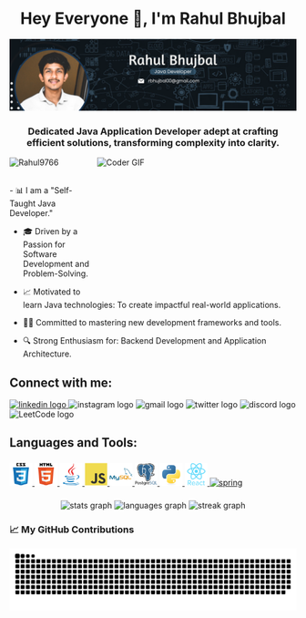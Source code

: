 <h1 align="center">Hey Everyone 👋, I'm Rahul Bhujbal</h1>

<div align="center"> <img src="https://github.com/Rahul9766/Rahul9766/blob/9bfa38147b56c1426a83aa722c463cae56c83cd1/Banner.png"> </div>

<h3 align="center">Dedicated Java Application Developer adept at crafting efficient solutions, transforming complexity into clarity.</h3>




<img src="https://komarev.com/ghpvc/?username=Rahul9766&label=Profile%20views&color=0e75b6&style=flat" alt="Rahul9766" /> 
 <img align="right" alt="Coder GIF" height=250 width=350 src="https://miro.medium.com/max/1360/0*7Q3yvSIv_t0ioJ-Z.gif" />
<br>
<br>
<p align="left">
- 📊 I am a "Self-Taught Java Developer." <br>

- 🎓 Driven by a Passion for Software Development and Problem-Solving. <br>

- 📈 Motivated to learn Java technologies: To create impactful real-world applications. <br>

- 👩‍💻 Committed to mastering new development frameworks and tools. <br>

- 🔍 Strong Enthusiasm for: Backend Development and Application Architecture. <br>
</p>

<h2 align="left">Connect with me:</h2>


<div align="left">
  <a href="www.linkedin.com/in/rahul-bhujbal-946946207" target="_blank">
    <img src="https://raw.githubusercontent.com/maurodesouza/profile-readme-generator/master/src/assets/icons/social/linkedin/default.svg" width="52" height="40" alt="linkedin logo"  />
  </a>
  <img src="https://raw.githubusercontent.com/maurodesouza/profile-readme-generator/master/src/assets/icons/social/instagram/default.svg" width="52" height="40" alt="instagram logo"  />
  <img src="https://raw.githubusercontent.com/maurodesouza/profile-readme-generator/master/src/assets/icons/social/gmail/default.svg" width="52" height="40" alt="gmail logo"  />
  <img src="https://raw.githubusercontent.com/maurodesouza/profile-readme-generator/master/src/assets/icons/social/twitter/default.svg" width="52" height="40" alt="twitter logo"  />
  <img src="https://raw.githubusercontent.com/maurodesouza/profile-readme-generator/master/src/assets/icons/social/discord/default.svg" width="52" height="40" alt="discord logo"  />
  <img src="https://upload.wikimedia.org/wikipedia/commons/e/e8/LeetCode_logo_black.png" width="52" height="40" alt="LeetCode logo"/>

</div>


<h2 align="left">Languages and Tools:</h2>

###

<p align="left"> <a href="https://www.w3schools.com/css/" target="_blank" rel="noreferrer"> <img src="https://raw.githubusercontent.com/devicons/devicon/master/icons/css3/css3-original-wordmark.svg" alt="css3" width="40" height="40"/> </a> <a href="https://www.w3.org/html/" target="_blank" rel="noreferrer"> <img src="https://raw.githubusercontent.com/devicons/devicon/master/icons/html5/html5-original-wordmark.svg" alt="html5" width="40" height="40"/> </a> <a href="https://www.java.com" target="_blank" rel="noreferrer"> <img src="https://raw.githubusercontent.com/devicons/devicon/master/icons/java/java-original.svg" alt="java" width="40" height="40"/> </a> <a href="https://developer.mozilla.org/en-US/docs/Web/JavaScript" target="_blank" rel="noreferrer"> <img src="https://raw.githubusercontent.com/devicons/devicon/master/icons/javascript/javascript-original.svg" alt="javascript" width="40" height="40"/> </a> <a href="https://www.mysql.com/" target="_blank" rel="noreferrer"> <img src="https://raw.githubusercontent.com/devicons/devicon/master/icons/mysql/mysql-original-wordmark.svg" alt="mysql" width="40" height="40"/> </a> <a href="https://www.postgresql.org" target="_blank" rel="noreferrer"> <img src="https://raw.githubusercontent.com/devicons/devicon/master/icons/postgresql/postgresql-original-wordmark.svg" alt="postgresql" width="40" height="40"/> </a> <a href="https://www.python.org" target="_blank" rel="noreferrer"> <img src="https://raw.githubusercontent.com/devicons/devicon/master/icons/python/python-original.svg" alt="python" width="40" height="40"/> </a> <a href="https://reactjs.org/" target="_blank" rel="noreferrer"> <img src="https://raw.githubusercontent.com/devicons/devicon/master/icons/react/react-original-wordmark.svg" alt="react" width="40" height="40"/> </a> <a href="https://spring.io/" target="_blank" rel="noreferrer"> <img src="https://www.vectorlogo.zone/logos/springio/springio-icon.svg" alt="spring" width="40" height="40"/> </a> </p>

###

<div align="center">
  <img src="https://github-readme-stats.vercel.app/api?username=Rahul9766&hide_title=false&hide_rank=false&show_icons=true&include_all_commits=true&count_private=true&disable_animations=false&theme=dracula&locale=en&hide_border=false&order=1" height="170" alt="stats graph"  />
  <img src="https://github-readme-stats.vercel.app/api/top-langs?username=Rahul9766&locale=en&hide_title=false&layout=compact&card_width=320&langs_count=5&theme=dracula&hide_border=false&order=2" height="170" alt="languages graph"  />
  <img src="https://streak-stats.demolab.com?user=Rahul9766&locale=en&mode=daily&theme=dracula&hide_border=false&border_radius=5&order=3" height="200" alt="streak graph"  />
</div>



### 📈 My GitHub Contributions
<img alt="snake eating my contributions" src="https://raw.githubusercontent.com/salesp07/salesp07/output/github-contribution-grid-snake.svg" />




